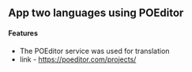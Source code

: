 ## App two languages using POEditor

#### Features
* The POEditor service was used for translation
* link - https://poeditor.com/projects/
